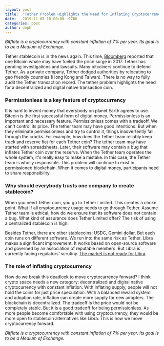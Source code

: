 ```yaml
---
layout: post
title:  "Tether Problem Highlights the Need for Inflating Cryptocurrency"
date:   2019-11-05 10:00:00 -0700
categories: post
author: doph
---
```


*Bitflate is a cryptocurrency with constant inflation of 7% per year. Its goal is to be a Medium of Exchange.*

Tether stablecoin is in the news again. This time, [Bloomberg](https://www.bloomberg.com/news/articles/2019-11-04/lone-bitcoin-whale-likely-fueled-2017-price-surge-study-says) reported that one Bitcoin whale may have fueled the price surge in 2017. Tether has pending investigations and lawsuits. Many bitcoiners continue to defend Tether. As a private company, Tether dodged authorities by relocating to geo friendly countries (Hong Kong and Taiwan). There is no way to fully audit the Tether transaction record. The tether problem highlights the need for a decentralized and digital native transaction coin.

### Permissionless is a key feature of cryptocurrency

It is hard to invent money that everybody on planet Earth agrees to use. Bitcoin is the first successful form of digital money. Permissionless is an important and necessary feature. Permissionless comes with a tradeoff. We can't control its price. The tether team may have good intentions. But when they eliminate permissionless and try to control it, things inadvertently fall through the cracks. For example, how does the Tether team reliably keep track and reserve fiat for each Tether coin? The tether team may have started with spreadsheets. Later, their software may contain a bug that inflates Tether coin over the reserve. When the Tether team operates the whole system, it's really easy to make a mistake. In this case, the Tether team is wholly responsible. This problem will continue to exist in permissioned blockchain. When it comes to digital money, participants need to share responsibility.

### Why should everybody trusts one company to create stablecoin?

When you need Tether coin, you go to Tether Limited. This creates a choke point. What if all cryptocurrency usage needs to go through Tether. Assume Tether team is ethical, how do we ensure that its software does not contain a bug. What kind of assurance does Tether Limited offer? The risk of using a centralized stablecoin is high.

Besides Tether, there are other stablecoins: USDC, Gemini dollar. But each coin runs on different software. We run into the same risk as Tether. Libra makes a significant improvement. It works based on open-source software and governed by an association of reputable members. But Libra is currently facing regulators' scrutiny. [The market is not ready for Libra](https://bitflate.org/post/2019/10/25/market-is-not-ready-for-libra.html).

### The role of inflating cryptocurrency

How do we break this deadlock to move cryptocurrency forward? I think crypto space needs a new category: decentralized and digital native cryptocurrency with constant inflation. With inflating supply, people will not hold the coins for just price speculation. With a balanced reward system and adoption rate, inflation can create more supply for new adopters. The blockchain is decentralized. The tradeoff is the price would not be completely stable. But it is a good tradeoff for being permissionless. As more people become comfortable with using cryptocurrency, they would be more open to stablecoin alternatives like Libra. This is how we move cryptocurrency forward.

*Bitflate is a cryptocurrency with constant inflation of 7% per year. Its goal is to be a Medium of Exchange.*
